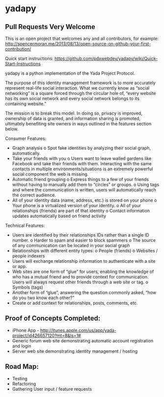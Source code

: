 yadapy
======
Pull Requests Very Welcome
---

This is an open project that welcomes any and all contributors, for example:
http://spencermoran.me/2013/08/13/open-source-on-github-your-first-contribution/

Quick start instructions: 
https://github.com/pdxwebdev/yadapy/wiki/Quick-Start-Instructions


yadapy is a python implementation of the Yada Project Protocol.


The purpose of this identity management framework is to more accurately represent real-life social interaction. What we currently know as “social networking” is a square forced through the circular hole of, “every website has its own social network and every social network belongs to its containing website.”

The mission is to break this model. In doing so, privacy is improved, ownership of data is granted, and information sharing is promoted, ultimately benefiting site owners in ways outlined in the features section below.

Consumer Features:
-	Graph analysis
o	Spot fake identities by analyzing their social graph, automatically.
-	Take your friends with you
o	Users want to leave walled gardens like Facebook and take their friends with them.  Interacting with the same contacts in multiple environments/situations is an extremely powerful social component the web is missing.
-	Automatic friend grouping
o	Express things to a few of your friends without having to manually add them to “circles” or groups. 
o	Using tags and where the communication is written, users will automatically reach the correct audience. 
-	All of your identity data (name, address, etc.) is stored on your phone
o	Your phone is a virtualized version of your identity.
o	All of your relationships (friends) are part of that identity 
o	Contact information updates automatically based on friend activity

Technical Features:
-	Users are identified by their relationships IDs rather than a single ID number.
o	Harder to spam and easier to block spammers
o	The source of any communication can be located in your social graph
-	Relationships with different entity types: 
o	People (friends)
o	Websites / people indexers
-	Users will exchange relationship information to authenticate with a site or app. 
-	Web sites are one form of “glue” for users, enabling the knowledge of who has a mutual friend and to provide context for communication. Users will always request other friends through a web site or tag.
o	Symbols (tags)
-	Another form of “glue”, answering the question commonly asked, “how do you two know each other?”
-	Create or add context for relationships, posts, comments, etc.


Proof of Concepts Completed:
---
- iPhone App - http://itunes.apple.com/us/app/yada-project/id426657120?mt=8&ls=1#
- Generic forum web site demonstrating automatic account registration and login
- Server web site demonstrating identity management / hosting

Road Map:
---
- Testing
- Refactoring
- Gathering User input / feature requests
